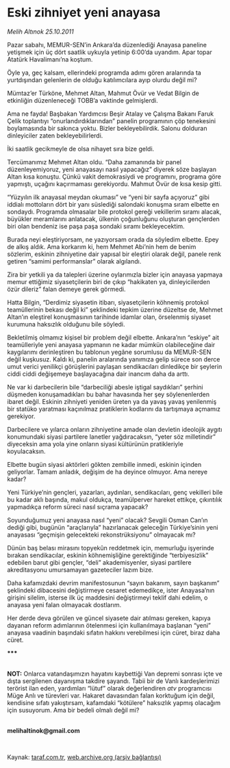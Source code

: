 # Eski zihniyet yeni anayasa

*Melih Altınok 25.10.2011*

<div class="yazi"><p>Pazar sabahı, MEMUR-SEN’in Ankara’da düzenlediği Anayasa paneline yetişmek için üç dört saatlik uykuyla yetinip 6:00’da uyandım. Apar topar Atatürk Havalimanı’na koştum. </p>
<p>Öyle ya, geç kalsam, ellerindeki programda adımı gören aralarında ta yurtdışından gelenlerin de olduğu katılımcılara ayıp olurdu değil mi? </p>
<p>Mümtaz’er Türköne, Mehmet Altan, Mahmut Övür ve Vedat Bilgin de etkinliğin düzenleneceği TOBB’a vaktinde gelmişlerdi.</p>
<p>Ama ne fayda! Başbakan Yardımcısı Beşir Atalay ve Çalışma Bakanı Faruk Çelik toplantıyı “onurlandırdıklarından” panelin programının çöp tenekesini boylamasında bir sakınca yoktu. Bizler bekleyebilirdik. Salonu dolduran dinleyiciler zaten bekleyebilirlerdi.</p>
<p>İki saatlik gecikmeyle de olsa nihayet sıra bize geldi.</p>
<p>Tercümanımız Mehmet Altan oldu. “Daha zamanında bir panel düzenleyemiyoruz, yeni anayasayı nasıl yapacağız” diyerek söze başlayan Altan kısa konuştu. Çünkü vakit demokrasiydi ve programını, programa göre yapmıştı, uçağını kaçırmaması gerekiyordu. Mahmut Övür de kısa kesip gitti. </p>
<p>“Yüzyılın ilk anayasal meydan okuması” ve “yeni bir sayfa açıyoruz” gibi iddialı mottoların dört bir yanı süslediği salondaki konuşma sıram elbette en sondaydı. Programda olmasalar bile protokol gereği vekillerim sıramı alacak, büyükler meramlarını anlatacak, ülkenin çoğunluğunu oluşturan gençlerden biri olan bendeniz ise paşa paşa sondaki sıramı bekleyecektim.</p>
<p>Burada neyi eleştiriyorsam, ne yazıyorsam orada da söyledim elbette. Epey de alkış aldık. Ama korkarım ki, hem Mehmet Abi’nin hem de benim sözlerim, eskinin zihniyetine dair yapısal bir eleştiri olarak değil, panele renk getiren “samimi performanslar” olarak algılandı. </p>
<p>Zira bir yetkili ya da talepleri üzerine oylarımızla bizler için anayasa yapmaya memur ettiğimiz siyasetçilerin biri de çıkıp “hakikaten ya, dinleyicilerden özür dileriz” falan demeye gerek görmedi. </p>
<p>Hatta Bilgin, “Derdimiz siyasetin itibarı, siyasetçilerin köhnemiş protokol teamüllerinin bekası değil ki” şeklindeki tepkim üzerine düzeltse de, Mehmet Altan’ın eleştirel konuşmasının tarihinde idamlar olan, örselenmiş siyaset kurumuna haksızlık olduğunu bile söyledi.</p>
<p>Bekletilmiş olmamız kişisel bir problem değil elbette. Ankara’nın “eskiye” ait teamülleriyle yeni anayasa yapmanın ne kadar mümkün olabileceğine dair kaygılarımı derinleştiren bu tablonun yegâne sorumlusu da MEMUR-SEN değil kuşkusuz. Kaldı ki, panelin aralarında yanımıza gelip sürece son derce umut verici yenilikçi görüşlerini paylaşan sendikacıları dinledikçe bir şeylerin ciddi ciddi değişemeye başlayacağına dair inancım daha da arttı. </p>
<p>Ne var ki darbecilerin bile “darbeciliği abesle iştigal saydıkları” şerhini düşmeden konuşamadıkları bu bahar havasında her şey söylenenlerden ibaret değil. Eskinin zihniyeti yeniden üreten ya da yavaş yavaş yenilenmiş bir statüko yaratması kaçınılmaz pratiklerin kodlarını da tartışmaya açmamız gerekiyor.</p>
<p>Darbecilere ve yılarca onların zihniyetine amade olan devletin ideolojik aygıtı konumundaki siyasi partilere lanetler yağdıracaksın, “yeter söz milletindir” diyeceksin ama yola yine onların siyasi kültürünün pratikleriyle koyulacaksın.</p>
<p>Elbette bugün siyasi aktörleri gökten zembille inmedi, eskinin içinden geliyorlar. Tamam anladık, değişim de ha deyince olmuyor. Ama nereye kadar? </p>
<p>Yeni Türkiye’nin gençleri, yazarları, aydınları, sendikacıları, genç vekilleri bile bu kadar aklı başında, makul oldukça, teamülperver hareket ettikçe, çıkıntılık yapmadıkça reform süreci nasıl sıçrama yapacak? </p>
<p>Soyunduğumuz yeni anayasa nasıl “yeni” olacak? Sevgili Osman Can’ın dediği gibi, bugünün “araçlarıyla” hazırlanacak geleceğin Türkiye’sinin yeni anayasası “geçmişin gelecekteki rekonstrüksiyonu” olmayacak mı?</p>
<p>Dünün baş belası mirasını topyekûn reddetmek için, memurluğu işyerinde bırakan sendikacılar, eskinin köhnemişliğine gerektiğinde “terbiyesizlik” edebilen barut gibi gençler, “deli” akademisyenler, siyasi partilere akreditasyonu umursamayan gazeteciler lazım bize.</p>
<p>Daha kafamızdaki devrim manifestosunun “sayın bakanım, sayın başkanım” şeklindeki dibacesini değiştirmeye cesaret edemedikçe, ister Anayasa’nın girişini silelim, isterse ilk üç maddesini değiştirmeyi teklif dahi edelim, o anayasa yeni falan olmayacak dostlarım.</p>
<p>Her derde deva görülen ve güncel siyasete dair atılması gereken, kapıya dayanan reform adımlarının ötelenmesi için kullanılmaya başlanan “yeni” anayasa vaadinin başındaki sıfatın hakkını verebilmesi için cüret, biraz daha cüret. </p>
<p><b>***</b></p>
<p><b><br/>NOT:</b> Onlarca vatandaşımızın hayatını kaybettiği Van depremi sonrası içte ve dışta sergilenen dayanışma takdire şayandı. Tabii bir de Vanlı kardeşlerimizi terörist ilan eden, yardımları “lütuf” olarak değerlendiren <i>atv</i> programcısı Müge Anlı ve türevleri var. Hakaret davasından falan korktuğum için değil, kendisine sıfatı yakıştırsam, kafamdaki “kötülere” haksızlık yapmış olacağım için susuyorum. Ama bir bedeli olmalı değil mi? </p>
<p><b><br/>melihaltinok@gmail.com</b></p>
<p><b> </b></p>
</div>

Kaynak: [taraf.com.tr](http://www.taraf.com.tr/melih-altinok/makale-eski-zihniyet-yeni-anayasa.htm), [web.archive.org (arşiv bağlantısı)](http://web.archive.org/web/20131114035358/http://www.taraf.com.tr/melih-altinok/makale-eski-zihniyet-yeni-anayasa.htm)
